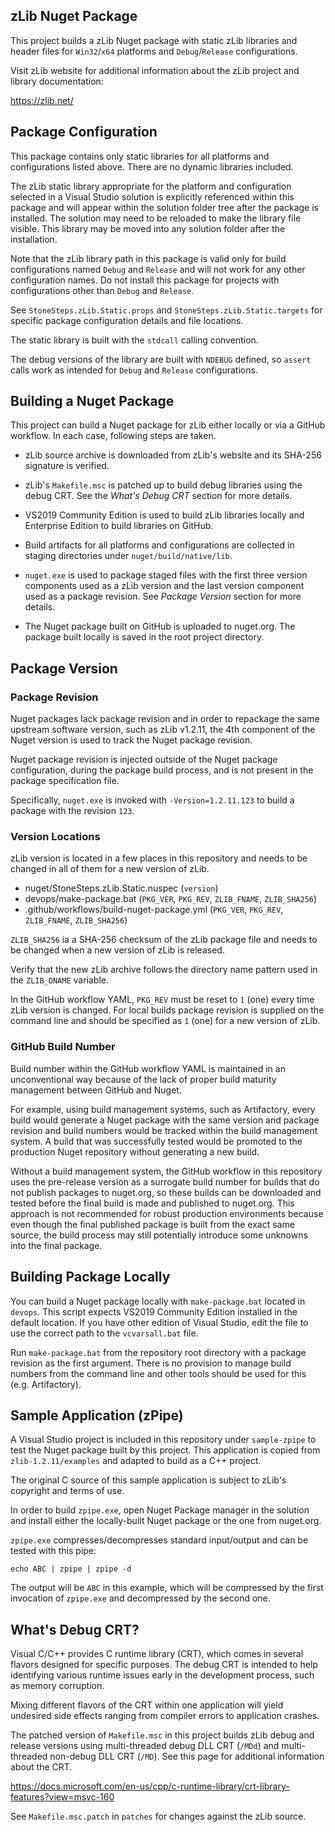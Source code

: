 ## zLib Nuget Package

This project builds a zLib Nuget package with static zLib
libraries and header files  for `Win32`/`x64` platforms and
`Debug`/`Release` configurations.

Visit zLib website for additional information about the zLib
project and library documentation:

https://zlib.net/

## Package Configuration

This package contains only static libraries for all platforms
and configurations listed above. There are no dynamic libraries
included.

The zLib static library appropriate for the platform and
configuration selected in a Visual Studio solution is explicitly
referenced within this package and will appear within the solution
folder tree after the package is installed. The solution may need
to be reloaded to make the library file visible. This library may
be moved into any solution folder after the installation.

Note that the zLib library path in this package is valid only
for build configurations named `Debug` and `Release` and will
not work for any other configuration names. Do not install this
package for projects with configurations other than `Debug` and
`Release`.

See `StoneSteps.zLib.Static.props` and `StoneSteps.zLib.Static.targets`
for specific package configuration details and file locations.

The static library is built with the `stdcall` calling convention.

The debug versions of the library are built with `NDEBUG` defined,
so `assert` calls work as intended for `Debug` and `Release`
configurations.

## Building a Nuget Package

This project can build a Nuget package for zLib either locally
or via a GitHub workflow. In each case, following steps are taken.

  * zLib source archive is downloaded from zLib's website and
    its SHA-256 signature is verified.

  * zLib's `Makefile.msc` is patched up to build debug libraries
    using the debug CRT. See the _What's Debug CRT_ section for
    more details.

  * VS2019 Community Edition is used to build zLib libraries
    locally and Enterprise Edition to build libraries on GitHub.

  * Build artifacts for all platforms and configurations are
    collected in staging directories under `nuget/build/native/lib`.

  * `nuget.exe` is used to package staged files with the first
    three version components used as a zLib version and the last
    version component used as a package revision. See _Package
    Version_ section for more details.

  * The Nuget package built on GitHub is uploaded to nuget.org.
    The package built locally is saved in the root project
    directory.

## Package Version

### Package Revision

Nuget packages lack package revision and in order to repackage
the same upstream software version, such as zLib v1.2.11, the
4th component of the Nuget version is used to track the Nuget
package revision.

Nuget package revision is injected outside of the Nuget package
configuration, during the package build process, and is not present
in the package specification file.

Specifically, `nuget.exe` is invoked with `-Version=1.2.11.123`
to build a package with the revision `123`.

### Version Locations

zLib version is located in a few places in this repository and
needs to be changed in all of them for a new version of zLib.

  * nuget/StoneSteps.zLib.Static.nuspec (`version`)
  * devops/make-package.bat (`PKG_VER`, `PKG_REV`, `ZLIB_FNAME`,
    `ZLIB_SHA256`)
  * .github/workflows/build-nuget-package.yml (`PKG_VER`, `PKG_REV`,
    `ZLIB_FNAME`, `ZLIB_SHA256`)

`ZLIB_SHA256` ia a SHA-256 checksum of the zLib package file and
needs to be changed when a new version of zLib is released.

Verify that the new zLib archive follows the directory name
pattern used in the `ZLIB_DNAME` variable.

In the GitHub workflow YAML, `PKG_REV` must be reset to `1` (one)
every time zLib version is changed. For local builds package
revision is supplied on the command line and should be specified
as `1` (one) for a new version of zLib.

### GitHub Build Number

Build number within the GitHub workflow YAML is maintained in an
unconventional way because of the lack of proper build maturity
management between GitHub and Nuget.

For example, using build management systems, such as Artifactory,
every build would generate a Nuget package with the same version
and package revision and build numbers would be tracked within
the build management system. A build that was successfully tested
would be promoted to the production Nuget repository without
generating a new build.

Without a build management system, the GitHub workflow in this
repository uses the pre-release version as a surrogate build
number for builds that do not publish packages to nuget.org,
so these builds can be downloaded and tested before the final
build is made and published to nuget.org. This approach is not
recommended for robust production environments because even
though the final published package is built from the exact
same source, the build process may still potentially introduce 
some unknowns into the final package.

## Building Package Locally

You can build a Nuget package locally with `make-package.bat`
located in `devops`. This script expects VS2019 Community Edition
installed in the default location. If you have other edition of
Visual Studio, edit the file to use the correct path to the
`vcvarsall.bat` file.

Run `make-package.bat` from the repository root directory with a
package revision as the first argument. There is no provision to
manage build numbers from the command line and other tools should
be used for this (e.g. Artifactory).

## Sample Application (zPipe)

A Visual Studio project is included in this repository under
`sample-zpipe` to test the Nuget package built by this project.
This application is copied from `zlib-1.2.11/examples` and
adapted to build as a C++ project.

The original C source of this sample application is subject
to zLib's copyright and terms of use.

In order to build `zpipe.exe`, open Nuget Package manager in
the solution and install either the locally-built Nuget package
or the one from nuget.org.

`zpipe.exe` compresses/decompresses standard input/output and
can be tested with this pipe:

    echo ABC | zpipe | zpipe -d

The output will be `ABC` in this example, which will be compressed
by the first invocation of `zpipe.exe` and decompressed by the
second one.

## What's Debug CRT?

Visual C/C++ provides C runtime library (CRT), which comes
in several flavors designed for specific purposes. The debug
CRT is intended to help identifying various runtime issues
early in the development process, such as memory corruption.

Mixing different flavors of the CRT within one application
will yield undesired side effects ranging from compiler errors
to application crashes.

The patched version of `Makefile.msc` in this project builds
zLib debug and release versions using multi-threaded debug DLL
CRT (`/MDd`) and multi-threaded non-debug DLL CRT (`/MD`). See
this page for additional information about the CRT.

https://docs.microsoft.com/en-us/cpp/c-runtime-library/crt-library-features?view=msvc-160

See `Makefile.msc.patch` in `patches` for changes against the
zLib source.
